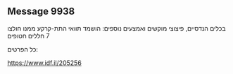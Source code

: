 ## Message 9938

בכלים הנדסיים, פיצוצי מוקשים ואמצעים נוספים:
הושמד תוואי התת-קרקע ממנו חולצו 7 חללים חטופים

כל הפרטים:

https://www.idf.il/205256

